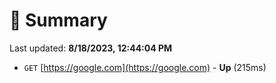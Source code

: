 # 📖 Summary
Last updated: **8/18/2023, 12:44:04 PM**

- `GET` [https://google.com](https://google.com) - **Up** (215ms)
